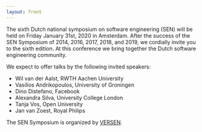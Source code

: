 ```yaml
---
layout: front
---
```


<p class="lead"> 

The sixth Dutch national symposium on software engineering (SEN) will
be held on Friday January 31st, 2020 in Amsterdam. After the success of the
SEN Symposium of 2014, 2016, 2017, 2018, and 2019, we cordially invite
you to the sixth edition. At this conference we bring together the
Dutch software engineering community.

We expect to offer talks by the following invited speakers:

* Wil van der Aalst, RWTH Aachen University
* Vasilios Andrikopoulos, University of Groningen
* Dino Distefano, Facebook
* Alexandra Silva, University College London
* Tanja Vos, Open University
* Jan van Zoest, Royal Philips

The SEN Symposium is organized by <a href="http://www.versen.nl/">VERSEN</a>.


<!--<a href="./posters/index.html">submit a poster/presentation</a> and <a href="./registration/index.html">register for free participation.</a> -->
</p>
